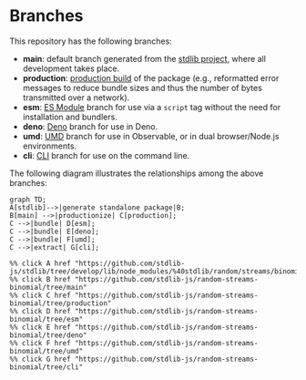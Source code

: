 <!--

@license Apache-2.0

Copyright (c) 2023 The Stdlib Authors.

Licensed under the Apache License, Version 2.0 (the "License");
you may not use this file except in compliance with the License.
You may obtain a copy of the License at

    http://www.apache.org/licenses/LICENSE-2.0

Unless required by applicable law or agreed to in writing, software
distributed under the License is distributed on an "AS IS" BASIS,
WITHOUT WARRANTIES OR CONDITIONS OF ANY KIND, either express or implied.
See the License for the specific language governing permissions and
limitations under the License.

-->

# Branches

This repository has the following branches:

-   **main**: default branch generated from the [stdlib project][stdlib-url], where all development takes place.
-   **production**: [production build][production-url] of the package (e.g., reformatted error messages to reduce bundle sizes and thus the number of bytes transmitted over a network).
-   **esm**: [ES Module][esm-url] branch for use via a `script` tag without the need for installation and bundlers.
-   **deno**: [Deno][deno-url] branch for use in Deno.
-   **umd**: [UMD][umd-url] branch for use in Observable, or in dual browser/Node.js environments.
-   **cli**: [CLI][cli-url] branch for use on the command line.

The following diagram illustrates the relationships among the above branches:

```mermaid
graph TD;
A[stdlib]-->|generate standalone package|B;
B[main] -->|productionize| C[production];
C -->|bundle| D[esm];
C -->|bundle| E[deno];
C -->|bundle| F[umd];
C -->|extract| G[cli];

%% click A href "https://github.com/stdlib-js/stdlib/tree/develop/lib/node_modules/%40stdlib/random/streams/binomial"
%% click B href "https://github.com/stdlib-js/random-streams-binomial/tree/main"
%% click C href "https://github.com/stdlib-js/random-streams-binomial/tree/production"
%% click D href "https://github.com/stdlib-js/random-streams-binomial/tree/esm"
%% click E href "https://github.com/stdlib-js/random-streams-binomial/tree/deno"
%% click F href "https://github.com/stdlib-js/random-streams-binomial/tree/umd"
%% click G href "https://github.com/stdlib-js/random-streams-binomial/tree/cli"
```

[stdlib-url]: https://github.com/stdlib-js/stdlib/tree/develop/lib/node_modules/%40stdlib/random/streams/binomial
[production-url]: https://github.com/stdlib-js/random-streams-binomial/tree/production
[deno-url]: https://github.com/stdlib-js/random-streams-binomial/tree/deno
[umd-url]: https://github.com/stdlib-js/random-streams-binomial/tree/umd
[esm-url]: https://github.com/stdlib-js/random-streams-binomial/tree/esm
[cli-url]: https://github.com/stdlib-js/random-streams-binomial/tree/cli